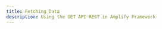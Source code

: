 ```yaml
---
title: Fetching Data
description: Using the GET API REST in Amplify Framework
---
```


<inline-fragment platform="js" src="~/lib/restapi/fragments/js/fetch.md"></inline-fragment>
<inline-fragment platform="ios" src="~/lib/restapi/fragments/ios/fetch.md"></inline-fragment>